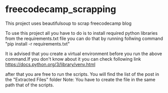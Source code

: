 # freecodecamp_scrapping
This project uses beautifulsoup to scrap freecodecamp blog 



To use this project all you have to do is to install required python libraries from the requirements.txt file you can do that by running follwing command
"pip install -r requirements.txt"

It is advised that you create a virtual environment before you run the above command.If you don't know about it you can check following link
https://docs.python.org/3/library/venv.html

after that you are free to run the scripts.
You will find the list of the post in the "Extracted Files" folder
Note: You have to create the file in the same path that of the scripts.
